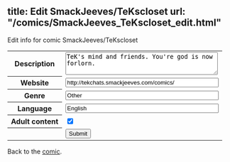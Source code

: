 title: Edit SmackJeeves/TeKscloset
url: "/comics/SmackJeeves_TeKscloset_edit.html"
---
Edit info for comic SmackJeeves/TeKscloset

<form name="comic" action="http://gaepostmail.appspot.com/comic/" method="post">
<table class="comicinfo">
<tr>
<th>Description</th><td><textarea name="description" cols="40" rows="3">TeK's mind and friends. You're god is now forlorn.</textarea></td>
</tr>
<tr>
<th>Website</th><td><input type="text" name="url" value="http://tekchats.smackjeeves.com/comics/" size="40"/></td>
</tr>
<tr>
<th>Genre</th><td><input type="text" name="genre" value="Other" size="40"/></td>
</tr>
<tr>
<th>Language</th><td><input type="text" name="language" value="English" size="40"/></td>
</tr>
<tr>
<th>Adult content</th><td><input type="checkbox" name="adult" value="adult" checked="checked"/></td>
</tr>
<tr>
<th></th><td>
<input type="hidden" name="comic" value="SmackJeeves_TeKscloset" />
<input type="submit" name="submit" value="Submit" />
</td>
</tr>
</table>
</form>

Back to the [comic](SmackJeeves_TeKscloset.html).
